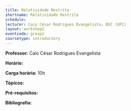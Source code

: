 ```yaml
---
title: Relatividade Restrita
shortname: Relatividade Restrita
schedule: 
lecturer: Caio César Rodrigues Evangelista, BSC (UFC)
layout: workshop2
eventcode: grasp2
coursetype: introductory
---
```


**Professor:** Caio César Rodrigues Evangelista

**Horário:** 

**Carga horária:** 10h

**Tópicos:** 

**Pré-requisitos:** 

**Bibliografia:**

